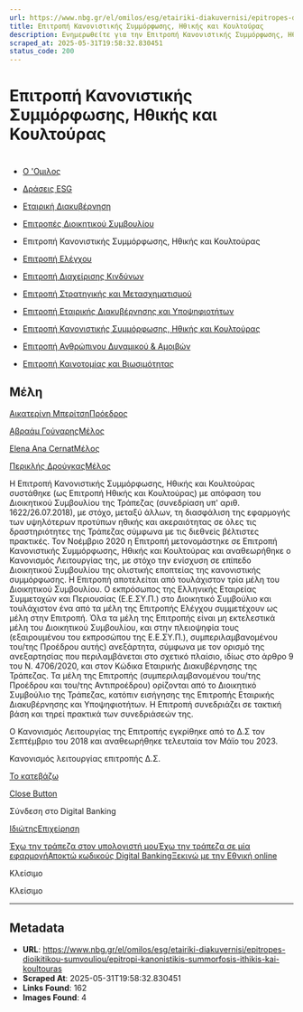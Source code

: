 ```yaml
---
url: https://www.nbg.gr/el/omilos/esg/etairiki-diakuvernisi/epitropes-dioikitikou-sumvouliou/epitropi-kanonistikis-summorfosis-ithikis-kai-koultouras
title: Επιτροπή Κανονιστικής Συμμόρφωσης, Ηθικής και Κουλτούρας
description: Ενημερωθείτε για την Επιτροπή Κανονιστικής Συμμόρφωσης, Ηθικής και Κουλτούρας της Εθνικής Τράπεζας. Μπείτε στο site και βρείτε περισσότερες πληροφορίες!
scraped_at: 2025-05-31T19:58:32.830451
status_code: 200
---
```


# Επιτροπή Κανονιστικής Συμμόρφωσης, Ηθικής και Κουλτούρας

# 

  * [Ο 'Ομιλος](/el/omilos)
  * [Δράσεις ESG](/el/omilos/esg)
  * [Εταιρική Διακυβέρνηση](/el/omilos/esg/etairiki-diakuvernisi)
  * [Επιτροπές Διοικητικού Συμβουλίου](/el/omilos/esg/etairiki-diakuvernisi/epitropes-dioikitikou-sumvouliou)
  * Επιτροπή Κανονιστικής Συμμόρφωσης, Ηθικής και Κουλτούρας 

  * [Επιτροπή Ελέγχου](/el/omilos/esg/etairiki-diakuvernisi/epitropes-dioikitikou-sumvouliou/epitropi-elegxou)
  * [Επιτροπή Διαχείρισης Κινδύνων](/el/omilos/esg/etairiki-diakuvernisi/epitropes-dioikitikou-sumvouliou/epitropi-diaxeirisis-kindunwn)
  * [Επιτροπή Στρατηγικής και Μετασχηματισμού](/el/omilos/esg/etairiki-diakuvernisi/epitropes-dioikitikou-sumvouliou/epitropi-stratigikis-metasximatismou)
  * [Επιτροπή Εταιρικής Διακυβέρνησης και Υποψηφιοτήτων](/el/omilos/esg/etairiki-diakuvernisi/epitropes-dioikitikou-sumvouliou/epitropi-etairikis-diakuvernusis-upopsifiotitwn)
  * [Επιτροπή Κανονιστικής Συμμόρφωσης, Ηθικής και Κουλτούρας](/el/omilos/esg/etairiki-diakuvernisi/epitropes-dioikitikou-sumvouliou/epitropi-kanonistikis-summorfosis-ithikis-kai-koultouras)
  * [Επιτροπή Ανθρώπινου Δυναμικού & Αμοιβών](/el/omilos/esg/etairiki-diakuvernisi/epitropes-dioikitikou-sumvouliou/epitropi-anthrwpinou-dunamikou-amoivwn)
  * [Επιτροπή Καινοτομίας και Βιωσιμότητας](/el/omilos/esg/etairiki-diakuvernisi/epitropes-dioikitikou-sumvouliou/epitropi-kainotomias-kai-viosimotiitas)

## Μέλη

[](/el/omilos/esg/etairiki-diakuvernisi/epitropes-dioikitikou-sumvouliou/epitropi-kanonistikis-summorfosis-ithikis-kai-koultouras/beritsi-chair)

[Αικατερίνη ΜπερίτσηΠρόεδρος](/el/omilos/esg/etairiki-diakuvernisi/epitropes-dioikitikou-sumvouliou/epitropi-kanonistikis-summorfosis-ithikis-kai-koultouras/beritsi-chair)

[](/el/omilos/esg/etairiki-diakuvernisi/epitropes-dioikitikou-sumvouliou/epitropi-stratigikis-metasximatismou/gounaris-member)

[Αβραάμ ΓούναρηςΜέλος](/el/omilos/esg/etairiki-diakuvernisi/epitropes-dioikitikou-sumvouliou/epitropi-stratigikis-metasximatismou/gounaris-member)

[](/el/omilos/esg/etairiki-diakuvernisi/epitropes-dioikitikou-sumvouliou/epitropi-diaxeirisis-kindunwn/cernat-member)

[Elena Ana CernatΜέλος](/el/omilos/esg/etairiki-diakuvernisi/epitropes-dioikitikou-sumvouliou/epitropi-diaxeirisis-kindunwn/cernat-member)

[](/el/omilos/esg/etairiki-diakuvernisi/epitropes-dioikitikou-sumvouliou/epitropi-anthrwpinou-dunamikou-amoivwn/drougkas-member)

[Περικλής ΔρούγκαςΜέλος](/el/omilos/esg/etairiki-diakuvernisi/epitropes-dioikitikou-sumvouliou/epitropi-anthrwpinou-dunamikou-amoivwn/drougkas-member)

Η Επιτροπή Κανονιστικής Συμμόρφωσης, Ηθικής και Κουλτούρας συστάθηκε (ως Επιτροπή Ηθικής και Κουλτούρας) με απόφαση του Διοικητικού Συμβουλίου της Τράπεζας (συνεδρίαση υπ' αριθ. 1622/26.07.2018), με στόχο, μεταξύ άλλων, τη διασφάλιση της εφαρμογής των υψηλότερων προτύπων ηθικής και ακεραιότητας σε όλες τις δραστηριότητες της Τράπεζας σύμφωνα με τις διεθνείς βέλτιστες πρακτικές. Τον Νοέμβριο 2020 η Επιτροπή μετονομάστηκε σε Επιτροπή Κανονιστικής Συμμόρφωσης, Ηθικής και Κουλτούρας και αναθεωρήθηκε ο Κανονισμός Λειτουργίας της, με στόχο την ενίσχυση σε επίπεδο Διοικητικού Συμβουλίου της ολιστικής εποπτείας της κανονιστικής συμμόρφωσης. Η Επιτροπή αποτελείται από τουλάχιστον τρία μέλη του Διοικητικού Συμβουλίου. Ο εκπρόσωπος της Ελληνικής Εταιρείας Συμμετοχών και Περιουσίας (Ε.Ε.ΣΥ.Π.) στο Διοικητικό Συμβούλιο και τουλάχιστον ένα από τα μέλη της Επιτροπής Ελέγχου συμμετέχουν ως μέλη στην Επιτροπή. Όλα τα μέλη της Επιτροπής είναι μη εκτελεστικά μέλη του Διοικητικού Συμβουλίου, και στην πλειοψηφία τους (εξαιρουμένου του εκπροσώπου της Ε.Ε.ΣΥ.Π.), συμπεριλαμβανομένου του/της Προέδρου αυτής) ανεξάρτητα, σύμφωνα με τον ορισμό της ανεξαρτησίας που περιλαμβάνεται στο σχετικό πλαίσιο, ιδίως στο άρθρο 9 του Ν. 4706/2020, και στον Κώδικα Εταιρικής Διακυβέρνησης της Τράπεζας. Τα μέλη της Επιτροπής (συμπεριλαμβανομένου του/της Προέδρου και του/της Αντιπροέδρου) ορίζονται από το Διοικητικό Συμβούλιο της Τράπεζας, κατόπιν εισήγησης της Επιτροπής Εταιρικής Διακυβέρνησης και Υποψηφιοτήτων. Η Επιτροπή συνεδριάζει σε τακτική βάση και τηρεί πρακτικά των συνεδριάσεών της.  
  
Ο Κανονισμός Λειτουργίας της Επιτροπής εγκρίθηκε από το Δ.Σ τον Σεπτέμβριο του 2018 και αναθεωρήθηκε τελευταία τον Μάϊο του 2023.

Κανονισμός λειτουργίας επιτροπής Δ.Σ.

[Το κατεβάζω](https://www.nbg.gr/-/jssmedia/Files/Group/Compliance/Greek-files/EPITROPI_ITHIKIS_KOULTOURAS_GR.pdf?rev=9e3e8529dab54fcba7a94f038b2f9df4)

[Close Button](#)

Σύνδεση στο Digital Banking

[Ιδιώτης](https://ibank.nbg.gr/web/?loginType=retail)[Επιχείρηση](https://ibank.nbg.gr/web/?loginType=corporate)

[Έχω την τράπεζα στον υπολογιστή μου](/el/idiwtes/kathimerines-sunallages/digital-banking/internet-banking)[Έχω την τράπεζα σε μία εφαρμογή](/el/idiwtes/kathimerines-sunallages/digital-banking/mobile-banking)[Αποκτώ κωδικούς Digital Banking](/el/idiwtes/kathimerines-sunallages/digital-banking/dunatotites-internet-mobile-banking/ekdosi-kwdikwn-digital-banking)[Ξεκινώ με την Εθνική online](/el/idiwtes/kathimerines-sunallages/digital-banking/ksekiniste-me-thn-ethniki-online)

Κλείσιμο

Κλείσιμο

---

## Metadata

- **URL**: https://www.nbg.gr/el/omilos/esg/etairiki-diakuvernisi/epitropes-dioikitikou-sumvouliou/epitropi-kanonistikis-summorfosis-ithikis-kai-koultouras
- **Scraped At**: 2025-05-31T19:58:32.830451
- **Links Found**: 162
- **Images Found**: 4
